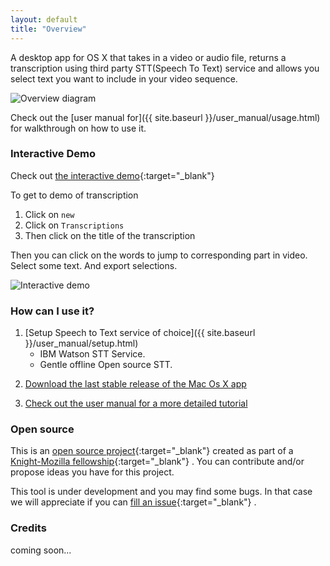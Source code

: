 ```yaml
---
layout: default
title: "Overview"
---
```



A desktop app for OS X that takes in a video or audio file, returns a transcription using third party STT(Speech To Text) service and allows you select text you want to include in your video sequence. 

<img src="{{ site.baseurl }}/img/tutorial/0_diagram.png" class="sixtypercent" alt="Overview diagram">

<!-- use diagram from blog post -->

Check out the [user manual for]({{ site.baseurl }}/user_manual/usage.html) for walkthrough on how to use it.

### Interactive Demo 

Check out [the interactive demo]({{site.demo}}){:target="_blank"} 

To get to demo of transcription 

1. Click on `new`
2. Click on `Transcriptions`
3. Then click on the title of the transcription

Then you can click on the words to jump to corresponding part in video. Select some text. And export selections.

<img src="{{ site.baseurl }}/img/gif/3_transcription.gif" class="sixtypercent" alt="Interactive demo">

### How can I use it?

1. [Setup Speech to Text service of choice]({{ site.baseurl }}/user_manual/setup.html) 
	-  IBM Watson STT Service.
	-  Gentle offline Open source STT.
<!-- find bluemix tutorial on IBM site -->
2. [Download the last stable release of the Mac Os X app ]({{site.download}})     
<!--  -->
3. [Check out the user manual for a more detailed tutorial]({{site.baseurl}}/user_manual/usage.html)   


### Open source 

This is an [open source project]({{site.github}}){:target="_blank"} 
created as part of a [Knight-Mozilla fellowship](https://opennews.org/what/fellowships/){:target="_blank"} . You can contribute and/or propose ideas you have for this project. 

This tool is under development and you may find some bugs. In that case we will appreciate if you can [fill an issue](https://github.com/OpenNewsLabs/autoEdit_2/issues){:target="_blank"} .

### Credits 

coming soon...